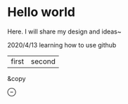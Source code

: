 # Hello world
Here. I will share my design and ideas~

2020/4/13 learning how to use github

<table>
    <tr>
        <td> first </td>
        <td> second </td>
    </tr>
</table>

&copy

</head>
<body
   class="is-embedded "
   data-render-url="https://render.githubusercontent.com"
   data-github-hostname="github.com"
>
  <div class="render-shell js-render-shell"    data-document-nwo="weberlu88/NCUBigDataClub-2020-Spring-WebCrawler-Tutor"
   data-document-commit="86668464c9a12fb7d4995baa4c6350e4a896937c"
   data-document-path="3 爬蟲實戰 - 股票篇.ipynb"
   data-file="https://github-render.s3.amazonaws.com/prod/9502e64eb2fb44fa01d8745996d6274f-render.html?AWSAccessKeyId=AKIAJILR36AMCOMBK3MQ&amp;Signature=//uI2wRpJ93lKPZkf/xdozLVDR0%3D&amp;Expires=1589806067"
   data-meta="https://github-render.s3.amazonaws.com/prod/9502e64eb2fb44fa01d8745996d6274f-meta.json?AWSAccessKeyId=AKIAJILR36AMCOMBK3MQ&amp;Signature=xJgR1KZ0nwhuSTgih09%2BOgaz8pM%3D&amp;Expires=1589806067"
>
    

<div class="render-info">
  <div class="js-viewer-health render-health">
    <span class="symbol">&#8854;</span>
    <span class="js-message message"></span>
  </div>
</div>

<div id="notebook" class="js-html"></div>

  </div>

  

</body>
</html>
